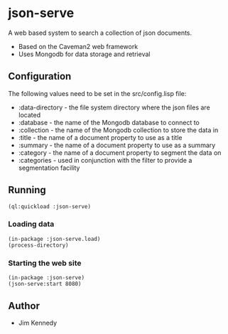 # json-serve

A web based system to search a collection of json documents.

- Based on the Caveman2 web framework
- Uses Mongodb for data storage and retrieval

## Configuration
The following values need to be set in the src/config.lisp file:

- :data-directory - the file system directory where the json files are located
- :database - the name of the Mongodb database to connect to 
- :collection - the name of the Mongodb collection to store the data in
- :title  - the name of a document property to use as a title
- :summary  - the name of a document property to use as a summary
- :category - the name of a document property to segment the data on
- :categories - used in conjunction with the filter to provide a segmentation facility

## Running
    (ql:quickload :json-serve)

### Loading data
    (in-package :json-serve.load)
    (process-directory)

### Starting the web site
    (in-package :json-serve)
    (json-serve:start 8080)

## Author

* Jim Kennedy
